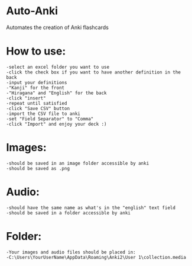 # Auto-Anki
Automates the creation of Anki flashcards

# How to use:
	-select an excel folder you want to use
	-click the check box if you want to have another definition in the back
	-input your definitions
	-"Kanji" for the front
	-"Hiragana" and "English" for the back
	-click "insert"
	-repeat until satisfied 
	-click "Save CSV" button 
	-import the CSV file to anki 
	-set "Field Separator" to "Comma" 
	-click "Import" and enjoy your deck :) 
# Images:
	-should be saved in an image folder accessible by anki
	-should be saved as .png

# Audio:
	-should have the same name as what's in the "english" text field
	-should be saved in a folder accessible by anki
# Folder: 
	-Your images and audio files should be placed in:
	-C:\Users\YourUserName\AppData\Roaming\Anki2\User 1\collection.media


